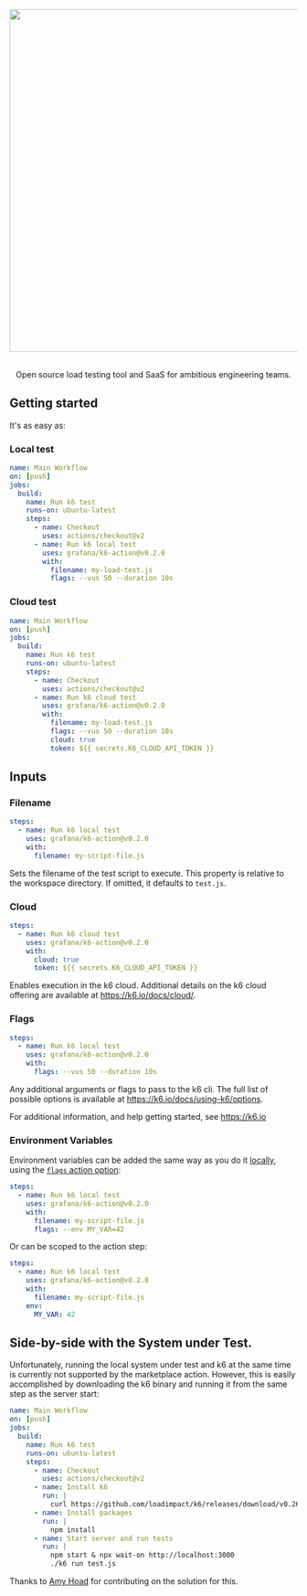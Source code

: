 <div align="center">
  
  <img
    src="https://raw.githubusercontent.com/grafana/k6-action/master/k6.gif"
    width="600"
    style="pointer-events: none;" />

  </br>
  Open source load testing tool and SaaS for ambitious engineering teams.

</div>

## Getting started

It's as easy as:

### Local test

```yaml
name: Main Workflow
on: [push]
jobs:
  build:
    name: Run k6 test
    runs-on: ubuntu-latest
    steps:
      - name: Checkout
        uses: actions/checkout@v2
      - name: Run k6 local test
        uses: grafana/k6-action@v0.2.0
        with:
          filename: my-load-test.js
          flags: --vus 50 --duration 10s
```


### Cloud test

```yml
name: Main Workflow
on: [push]
jobs:
  build:
    name: Run k6 test
    runs-on: ubuntu-latest
    steps:
      - name: Checkout
        uses: actions/checkout@v2
      - name: Run k6 cloud test
        uses: grafana/k6-action@v0.2.0
        with:
          filename: my-load-test.js
          flags: --vus 50 --duration 10s
          cloud: true
          token: ${{ secrets.K6_CLOUD_API_TOKEN }}
```

## Inputs

### Filename

```yaml
steps:
  - name: Run k6 local test
    uses: grafana/k6-action@v0.2.0
    with:
      filename: my-script-file.js
```

Sets the filename of the test script to execute. This property is relative to the workspace directory. If omitted, it defaults to `test.js`.

### Cloud

```yaml
steps:
  - name: Run k6 cloud test
    uses: grafana/k6-action@v0.2.0
    with:
      cloud: true
      token: ${{ secrets.K6_CLOUD_API_TOKEN }}
```

Enables execution in the k6 cloud. Additional details on the k6 cloud offering are available at https://k6.io/docs/cloud/.

### Flags

```yaml
steps:
  - name: Run k6 local test
    uses: grafana/k6-action@v0.2.0
    with:
      flags: --vus 50 --duration 10s
```

Any additional arguments or flags to pass to the k6 cli. The full list of possible options is available at https://k6.io/docs/using-k6/options.

For additional information, and help getting started, see https://k6.io

### Environment Variables 
Environment variables can be added the same way as you do it [locally](https://k6.io/docs/using-k6/options#supply-environment-variables), using the [`flags` action option](https://github.com/grafana/k6-action#flags):

```yaml 
steps:
  - name: Run k6 local test
    uses: grafana/k6-action@v0.2.0
    with:
      filename: my-script-file.js
      flags: --env MY_VAR=42
```

Or can be scoped to the action step:
```yaml
steps:
  - name: Run k6 local test
    uses: grafana/k6-action@v0.2.0
    with:
      filename: my-script-file.js
    env:
      MY_VAR: 42
```

## Side-by-side with the System under Test.

Unfortunately, running the local system under test and k6 at the same time is currently not supported by the marketplace action. However, this is easily accomplished by downloading the k6 binary and running it from the same step as the server start:

```yaml
name: Main Workflow
on: [push]
jobs:
  build:
    name: Run k6 test
    runs-on: ubuntu-latest
    steps:
      - name: Checkout
        uses: actions/checkout@v2
      - name: Install k6
        run: |
          curl https://github.com/loadimpact/k6/releases/download/v0.26.2/k6-v0.26.2-linux64.tar.gz -L | tar xvz --strip-components 1
      - name: Install packages
        run: |
          npm install
      - name: Start server and run tests
        run: |
          npm start & npx wait-on http://localhost:3000
          ./k6 run test.js
```

Thanks to [Amy Hoad](https://www.linkedin.com/in/amy-hoad/) for contributing on the solution for this.
